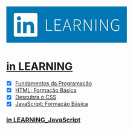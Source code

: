 # ![inlearning.jpeg](https://github.com/kakanew/inLEARNING_JavaScript/blob/master/inlearning.jpeg?raw=true)

# [in LEARNING](https://www.linkedin.com/learning/me)

- [x] [Fundamentos da Programação](https://github.com/kakanew/inLEARNING_JavaScript/tree/master/Fundamentos_Programacao)
- [x] [HTML: Formação Básica](https://github.com/kakanew/inLEARNING_JavaScript/tree/master/HTML_Basico)
- [x] [Descubra o CSS](https://github.com/kakanew/inLEARNING_JavaScript/tree/master/Descubra_CSS)
- [x] [JavaScript: Formação Básica](https://github.com/kakanew/inLEARNING_JavaScript/tree/master/JavaScript_Basico)

### [in LEARNING_JavaScript](https://github.com/kakanew/inLEARNING_JavaScript)



